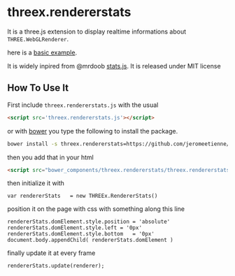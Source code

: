 threex.rendererstats
====================

It is a three.js extension to display realtime informations about ```THREE.WebGLRenderer```.

here is a [basic example](http://jeromeetienne.github.io/threex.rendererstats/examples/basic.html).

It is widely inpired from @mrdoob [stats.js](https://github.com/mrdoob/stats.js/).
It is released under MIT license

## How To Use It 

First include ```threex.rendererstats.js``` with the usual

```html
<script src='threex.rendererstats.js'></script>
```

or with
[bower](http://bower.io/) 
you type the following to install the package.

```bash
bower install -s threex.rendererstats=https://github.com/jeromeetienne/threex.rendererstats/archive/master.zip
```

then you add that in your html

```html
<script src="bower_components/threex.rendererstats/threex.rendererstats.js"></script>
```

then initialize it with 

```
var rendererStats	= new THREEx.RendererStats()
```

position it on the page with css with something along this line

```
rendererStats.domElement.style.position	= 'absolute'
rendererStats.domElement.style.left	= '0px'
rendererStats.domElement.style.bottom	= '0px'
document.body.appendChild( rendererStats.domElement )
```

finally update it at every frame

```
rendererStats.update(renderer);
```